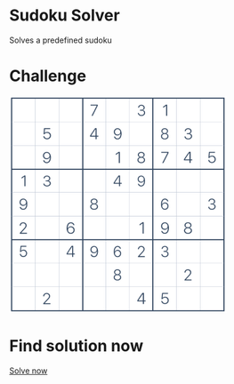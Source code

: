 # Sudoku Solver
Solves a predefined sudoku

# Challenge
![Challenge](/challenge.png)

# Find solution now
[Solve now](https://frederiksen.github.io/sudoku-solver)